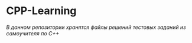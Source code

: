 # CPP-Learning

*В данном репозитории хранятся файлы решений тестовых заданий из самоучителя по С++*
